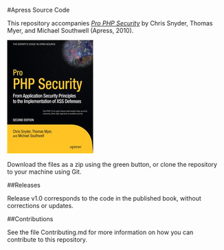 #Apress Source Code

This repository accompanies [*Pro PHP Security*](http://www.apress.com/9781430233183) by Chris Snyder, Thomas Myer, and Michael Southwell (Apress, 2010).

![Cover image](9781430233183.jpg)

Download the files as a zip using the green button, or clone the repository to your machine using Git.

##Releases

Release v1.0 corresponds to the code in the published book, without corrections or updates.

##Contributions

See the file Contributing.md for more information on how you can contribute to this repository.
